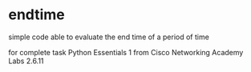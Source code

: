 # endtime
simple code able to evaluate the end time of a period of time

for complete task Python Essentials 1 from Cisco Networking Academy Labs 2.6.11

